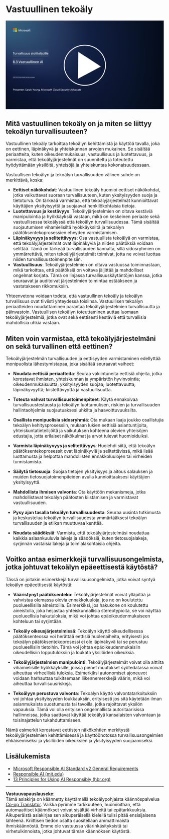 <!--
CO_OP_TRANSLATOR_METADATA:
{
  "original_hash": "5e9775ee91bde7d44577891d5f11c4c5",
  "translation_date": "2025-09-03T20:46:33+00:00",
  "source_file": "8.3 Responsible AI.md",
  "language_code": "fi"
}
-->
# Vastuullinen tekoäly

[![Katso video](../../translated_images/8-3_placeholder.9a5623e020ef9751bfd82c06e3014edc976e2b2dc6ac5836571e63873a3c28b4.fi.png)](https://learn-video.azurefd.net/vod/player?id=b7517901-8f81-4475-b586-385a361c51e8)

## Mitä vastuullinen tekoäly on ja miten se liittyy tekoälyn turvallisuuteen?

Vastuullinen tekoäly tarkoittaa tekoälyn kehittämistä ja käyttöä tavalla, joka on eettinen, läpinäkyvä ja yhteiskunnan arvojen mukainen. Se sisältää periaatteita, kuten oikeudenmukaisuus, vastuullisuus ja luotettavuus, ja varmistaa, että tekoälyjärjestelmät on suunniteltu ja toteutettu hyödyttämään yksilöitä, yhteisöjä ja yhteiskuntaa kokonaisuudessaan.

Vastuullisen tekoälyn ja tekoälyn turvallisuuden välinen suhde on merkittävä, koska:

-   **Eettiset näkökohdat**: Vastuullinen tekoäly huomioi eettiset näkökohdat, jotka vaikuttavat suoraan turvallisuuteen, kuten yksityisyyden suoja ja tietoturva. On tärkeää varmistaa, että tekoälyjärjestelmät kunnioittavat käyttäjien yksityisyyttä ja suojaavat henkilökohtaisia tietoja.
-   **Luotettavuus ja kestävyys**: Tekoälyjärjestelmien on oltava kestäviä manipulointia ja hyökkäyksiä vastaan, mikä on keskeinen periaate sekä vastuullisessa tekoälyssä että tekoälyn turvallisuudessa. Tämä sisältää suojautumisen vihamielisiltä hyökkäyksiltä ja tekoälyn päätöksentekoprosessien eheyden varmistamisen.
-   **Läpinäkyvyys ja selitettävyys**: Osa vastuullista tekoälyä on varmistaa, että tekoälyjärjestelmät ovat läpinäkyviä ja niiden päätöksiä voidaan selittää. Tämä on tärkeää turvallisuuden kannalta, sillä sidosryhmien on ymmärrettävä, miten tekoälyjärjestelmät toimivat, jotta ne voivat luottaa niiden turvallisuustoimenpiteisiin.
-   **Vastuullisuus**: Tekoälyjärjestelmien on oltava vastuussa toiminnastaan, mikä tarkoittaa, että päätöksiä on voitava jäljittää ja mahdolliset ongelmat korjata. Tämä on linjassa turvallisuuskäytäntöjen kanssa, jotka seuraavat ja auditoivat järjestelmien toimintaa estääkseen ja vastatakseen rikkomuksiin.

Yhteenvetona voidaan todeta, että vastuullinen tekoäly ja tekoälyn turvallisuus ovat tiiviisti yhteydessä toisiinsa. Vastuullisen tekoälyn periaatteiden noudattaminen parantaa tekoälyjärjestelmien turvallisuutta ja päinvastoin. Vastuullisen tekoälyn toteuttaminen auttaa luomaan tekoälyjärjestelmiä, jotka ovat sekä eettisesti kestäviä että turvallisia mahdollisia uhkia vastaan.

## Miten voin varmistaa, että tekoälyjärjestelmäni on sekä turvallinen että eettinen?

Tekoälyjärjestelmän turvallisuuden ja eettisyyden varmistaminen edellyttää monipuolista lähestymistapaa, joka sisältää seuraavat vaiheet:

- **Noudata eettisiä periaatteita**: Seuraa vakiintuneita eettisiä ohjeita, jotka korostavat ihmisten, yhteiskunnan ja ympäristön hyvinvointia; oikeudenmukaisuutta; yksityisyyden suojaa; luotettavuutta; läpinäkyvyyttä; kiistettävyyttä ja vastuullisuutta.

- **Toteuta vahvat turvallisuustoimenpiteet**: Käytä ennakoivaa turvallisuustestausta ja tekoälyn luottamuksen, riskien ja turvallisuuden hallintaohjelmia suojautuaksesi uhkilta ja haavoittuvuuksilta.

- **Osallista monipuolisia sidosryhmiä**: Ota mukaan laaja joukko osallistujia tekoälyn kehitysprosessiin, mukaan lukien eettisiä asiantuntijoita, yhteiskuntatieteilijöitä ja vaikutuksen kohteena olevien yhteisöjen edustajia, jotta erilaiset näkökulmat ja arvot tulevat huomioiduiksi.

- **Varmista läpinäkyvyys ja selitettävyys**: Huolehdi siitä, että tekoälyn päätöksentekoprosessit ovat läpinäkyviä ja selitettävissä, mikä lisää luottamusta ja helpottaa mahdollisten ennakkoluulojen tai virheiden tunnistamista.

- **Säilytä tietosuoja**: Suojaa tietojen yksityisyys ja aitous salauksen ja muiden tietosuojatoimenpiteiden avulla kunnioittaaksesi käyttäjien yksityisyyttä.

- **Mahdollista ihmisen valvonta**: Ota käyttöön mekanismeja, jotka mahdollistavat tekoälyn päätösten kiistämisen ja varmistavat vastuullisuuden.

- **Pysy ajan tasalla tekoälyn turvallisuudesta**: Seuraa uusinta tutkimusta ja keskustelua tekoälyn turvallisuudesta ymmärtääksesi tekoälyn turvallisuuden ja etiikan muuttuvaa kenttää.

- **Noudata säädöksiä**: Varmista, että tekoälyjärjestelmäsi noudattaa kaikkia asiaankuuluvia lakeja ja säädöksiä, kuten tietosuojalakeja, syrjinnän vastaisia lakeja ja toimialakohtaisia ohjeita.

## Voitko antaa esimerkkejä turvallisuusongelmista, jotka johtuvat tekoälyn epäeettisestä käytöstä?

Tässä on joitakin esimerkkejä turvallisuusongelmista, jotka voivat syntyä tekoälyn epäeettisestä käytöstä:

- **Vääristynyt päätöksenteko**: Tekoälyjärjestelmät voivat ylläpitää ja vahvistaa olemassa olevia ennakkoluuloja, jos ne on koulutettu puolueellisilla aineistoilla. Esimerkiksi, jos hakukone on koulutettu aineistolla, joka heijastaa yhteiskunnallisia stereotypioita, se voi näyttää puolueellisia hakutuloksia, mikä voi johtaa epäoikeudenmukaiseen kohteluun tai syrjintään.

- **Tekoäly oikeusjärjestelmissä**: Tekoälyn käyttö oikeudellisessa päätöksenteossa voi herättää eettisiä huolenaiheita, erityisesti jos tekoälyn päätöksentekoprosessi ei ole läpinäkyvä tai se perustuu puolueellisiin tietoihin. Tämä voi johtaa epäoikeudenmukaisiin oikeudellisiin lopputuloksiin ja loukata yksilöiden oikeuksia.

- **Tekoälyjärjestelmien manipulointi**: Tekoälyjärjestelmät voivat olla alttiita vihamielisille hyökkäyksille, joissa pienet muutokset syötedatassa voivat aiheuttaa virheellisiä tuloksia. Esimerkiksi autonomiset ajoneuvot voidaan harhauttaa tulkitsemaan liikennemerkkejä väärin, mikä voi aiheuttaa turvallisuusriskejä.

- **Tekoälyyn perustuva valvonta**: Tekoälyn käyttö valvontatarkoituksiin voi johtaa yksityisyyden loukkauksiin, erityisesti jos sitä käytetään ilman asianmukaista suostumusta tai tavoilla, jotka rajoittavat yksilön vapauksia. Tämä voi olla erityisen ongelmallista autoritaarisissa hallinnoissa, jotka saattavat käyttää tekoälyä kansalaisten valvontaan ja toisinajattelun tukahduttamiseen.

Nämä esimerkit korostavat eettisten näkökohtien merkitystä tekoälyjärjestelmien kehittämisessä ja käyttöönotossa turvallisuusongelmien ehkäisemiseksi ja yksilöiden oikeuksien ja yksityisyyden suojaamiseksi.

## Lisälukemista

 - [Microsoft Responsible AI Standard v2 General Requirements](https://query.prod.cms.rt.microsoft.com/cms/api/am/binary/RE5cmFl?culture=en-us&country=us&WT.mc_id=academic-96948-sayoung)
 - [Responsible AI (mit.edu)](https://sloanreview.mit.edu/big-ideas/responsible-ai/)
 - [13 Principles for Using AI Responsibly (hbr.org)](https://hbr.org/2023/06/13-principles-for-using-ai-responsibly)

---

**Vastuuvapauslauseke**:  
Tämä asiakirja on käännetty käyttämällä tekoälypohjaista käännöspalvelua [Co-op Translator](https://github.com/Azure/co-op-translator). Vaikka pyrimme tarkkuuteen, huomioithan, että automaattiset käännökset voivat sisältää virheitä tai epätarkkuuksia. Alkuperäistä asiakirjaa sen alkuperäisellä kielellä tulisi pitää ensisijaisena lähteenä. Kriittisen tiedon osalta suositellaan ammattimaista ihmiskäännöstä. Emme ole vastuussa väärinkäsityksistä tai virhetulkinnoista, jotka johtuvat tämän käännöksen käytöstä.